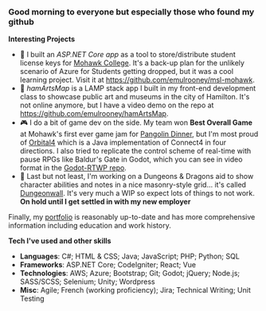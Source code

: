 ### Good morning to everyone but especially those who found my github

**Interesting Projects**
* 🏫 I built an *ASP.NET Core app* as a tool to store/distribute student license keys for [Mohawk College](https://mohawkcollege.ca). It's a back-up plan for the unlikely scenario of Azure for Students getting dropped, but it was a cool learning project. Visit it at https://github.com/emulrooney/msl-mohawk.
* 🎨 *hamArtsMap* is a LAMP stack app I built in my front-end development class to showcase public art and museums in the city of Hamilton. It's not online anymore, but I have a video demo on the repo at https://github.com/emulrooney/hamArtsMap.
* 🎮 I do a bit of game dev on the side. My team won **Best Overall Game** at Mohawk's first ever game jam for [Pangolin Dinner](https://github.com/emulrooney/PangolinGameJam), but I'm most proud of [Orbital4](https://github.com/emulrooney/Orbital4) which is a Java implementation of Connect4 in four directions. I also tried to replicate the control scheme of real-time with pause RPGs like Baldur's Gate in Godot, which you can see in video format in the [Godot-RTWP repo](https://github.com/emulrooney/godot-RTWP). 
* 🐲 Last but not least, I'm working on a Dungeons & Dragons aid to show character abilities and notes in a nice masonry-style grid... it's called [Dungeonwall](https://github.com/emulrooney/dungeonwall). It's very much a WIP so expect lots of things to not work. **On hold until I get settled in with my new employer**

Finally, my [portfolio](https://emulrooney.github.io) is reasonably up-to-date and has more comprehensive information including education and work history. 

**Tech I've used and other skills**
* **Languages**: C#; HTML & CSS; Java; JavaScript; PHP; Python; SQL
* **Frameworks**: ASP.NET Core; CodeIgniter; React; Vue
* **Technologies**: AWS; Azure; Bootstrap; Git; Godot; jQuery; Node.js; SASS/SCSS; Selenium; Unity; Wordpress
* **Misc**: Agile; French (working proficiency); Jira; Technical Writing; Unit Testing
